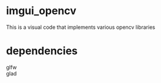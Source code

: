 # imgui_opencv
This is a visual code that implements various opencv libraries
# dependencies
glfw \
glad